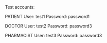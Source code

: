Test accounts:

PATIENT
User: test1
Password: password1

DOCTOR
User: test2
Password: password3

PHARMACIST
User: test3
Password: password3
